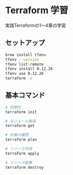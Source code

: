 # Terraform 学習

実践Terraformの1〜4章の学習

## セットアップ

```zsh
brew install tfenv
tfenv --version
tfenv list-remote
tfenv install 0.12.26
tfenv use 0.12.26
terraform -v
```

## 基本コマンド

```zsh
# 初期化
terraform init

# モジュール取得
terraform get

# 計画の確認
terraform plan

# リソース作成
terraform apply

# リソース破棄
terraform destroy
```

